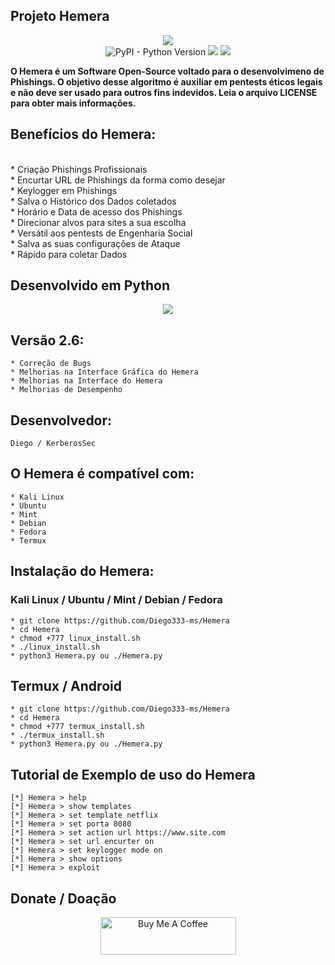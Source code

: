 ## Projeto Hemera

<p align="center"><img src="https://i.imgur.com/bQI1tgJ.png"><br>
<img alt="PyPI - Python Version" src="https://img.shields.io/pypi/pyversions/c"> <img src="https://img.shields.io/badge/Hemera-Phishing-blueviolet"> <img src="https://img.shields.io/badge/Versão-2.6-green"></p>

<p><strong>O Hemera é um Software Open-Source voltado para o desenvolvimeno de Phishings. O objetivo desse algoritmo é auxiliar em pentests éticos legais e não deve ser usado para outros fins indevidos. Leia o arquivo LICENSE para obter mais informações.</strong></p>

## Benefícios do Hemera:
<br>
* Criação Phishings Profissionais
<br>
* Encurtar URL de Phishings da forma como desejar
<br>
* Keylogger em Phishings
<br>
* Salva o Histórico dos Dados coletados
<br>
* Horário e Data de acesso dos Phishings
<br>
* Direcionar alvos para sites a sua escolha
<br>
* Versátil aos pentests de Engenharia Social
<br>
* Salva as suas configurações de Ataque
<br>
* Rápido para coletar Dados

## Desenvolvido em Python

<p align="center"><img src="https://upload.wikimedia.org/wikipedia/commons/thumb/f/f8/Python_logo_and_wordmark.svg/1024px-Python_logo_and_wordmark.svg.png"></p>

## Versão 2.6:
```
* Correção de Bugs
* Melhorias na Interface Gráfica do Hemera
* Melhorias na Interface do Hemera
* Melhorias de Desempenho
```
## Desenvolvedor:

```
Diego / KerberosSec
```

## O Hemera é compatível com:

```
* Kali Linux
* Ubuntu
* Mint
* Debian
* Fedora
* Termux
```

## Instalação do Hemera:

### Kali Linux / Ubuntu / Mint / Debian / Fedora

```
* git clone https://github.com/Diego333-ms/Hemera
* cd Hemera
* chmod +777 linux_install.sh
* ./linux_install.sh
* python3 Hemera.py ou ./Hemera.py
```

## Termux / Android

```
* git clone https://github.com/Diego333-ms/Hemera
* cd Hemera
* chmod +777 termux_install.sh
* ./termux_install.sh
* python3 Hemera.py ou ./Hemera.py
```
## Tutorial de Exemplo de uso do Hemera

```
[*] Hemera > help
[*] Hemera > show templates
[*] Hemera > set template netflix
[*] Hemera > set porta 8080
[*] Hemera > set action url https://www.site.com
[*] Hemera > set url encurter on
[*] Hemera > set keylogger mode on
[*] Hemera > show options
[*] Hemera > exploit
```
## Donate / Doação

<p align="center"><a href="https://www.buymeacoffee.com/KerberosSec" target="_blank"><img src="https://cdn.buymeacoffee.com/buttons/v2/arial-yellow.png" alt="Buy Me A Coffee" style="height: 60px !important;width: 217px !important;" ></a></p>
